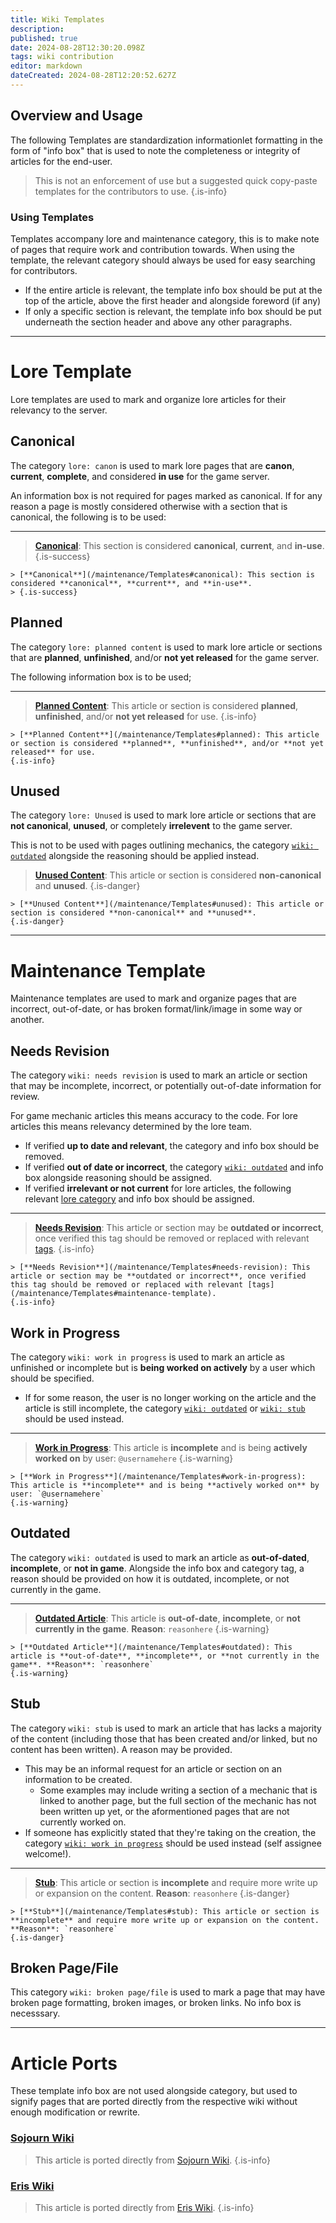 ```yaml
---
title: Wiki Templates
description: 
published: true
date: 2024-08-28T12:30:20.098Z
tags: wiki contribution
editor: markdown
dateCreated: 2024-08-28T12:20:52.627Z
---
```


## Overview and Usage

The following Templates are standardization informationlet formatting in the form of "info box" that is used to note the completeness or integrity of articles for the end-user. 
> This is not an enforcement of use but a suggested quick copy-paste templates for the contributors to use.
{.is-info}

### Using Templates
Templates accompany lore and maintenance category, this is to make note of pages that require work and contribution towards. When using the template, the relevant category should always be used for easy searching for contributors.
* If the entire article is relevant, the template info box should be put at the top of the article, above the first header and alongside foreword (if any)
* If only a specific section is relevant, the template info box should be put underneath the section header and above any other paragraphs.

---

# Lore Template
Lore templates are used to mark and organize lore articles for their relevancy to the server.

## Canonical
The category `lore: canon` is used to mark lore pages that are **canon**, **current**, **complete**, and considered **in use** for the game server.

An information box is not required for pages marked as canonical. If for any reason a page is mostly considered otherwise with a section that is canonical, the following is to be used:

---

> [**Canonical**](/maintenance/Templates#canonical): This section is considered **canonical**, **current**, and **in-use**.
> {.is-success}

```
> [**Canonical**](/maintenance/Templates#canonical): This section is considered **canonical**, **current**, and **in-use**.
> {.is-success}
```

## Planned
The category `lore: planned content` is used to mark lore article or sections that are **planned**, **unfinished**, and/or **not yet released** for the game server.

The following information box is to be used;

---

> [**Planned Content**](/maintenance/Templates#planned): This article or section is considered **planned**, **unfinished**, and/or **not yet released** for use.
{.is-info}

```
> [**Planned Content**](/maintenance/Templates#planned): This article or section is considered **planned**, **unfinished**, and/or **not yet released** for use.
{.is-info}
```

## Unused
The category `lore: Unused` is used to mark lore article or sections that are **not canonical**, **unused**, or completely **irrelevent** to the game server.

This is not to be used with pages outlining mechanics, the category [`wiki: outdated`](/maintenance/Templates#outdated) alongside the reasoning should be applied instead.


> [**Unused Content**](/maintenance/Templates#unused): This article or section is considered **non-canonical** and **unused**.
{.is-danger}

```
> [**Unused Content**](/maintenance/Templates#unused): This article or section is considered **non-canonical** and **unused**.
{.is-danger}
```

---

# Maintenance Template
Maintenance templates are used to mark and organize pages that are incorrect, out-of-date, or has broken format/link/image in some way or another.


## Needs Revision
The category `wiki: needs revision` is used to mark an article or section that may be incomplete, incorrect, or potentially out-of-date information for review. 

For game mechanic articles this means accuracy to the code. For lore articles this means relevancy determined by the lore team.
* If verified **up to date and relevant**, the category and info box should be removed.
* If verified **out of date or incorrect**, the category [`wiki: outdated`](/maintenance/Templates#outdated) and info box alongside reasoning should be assigned.
* If verified **irrelevant or not current** for lore articles, the following relevant [lore category](/maintenance/Templates#lore-template) and info box should be assigned.

---

> [**Needs Revision**](/maintenance/Templates#needs-revision): This article or section may be **outdated or incorrect**, once verified this tag should be removed or replaced with relevant [tags](/maintenance/Templates#maintenance-template).
{.is-info}

```
> [**Needs Revision**](/maintenance/Templates#needs-revision): This article or section may be **outdated or incorrect**, once verified this tag should be removed or replaced with relevant [tags](/maintenance/Templates#maintenance-template).
{.is-info}
```

## Work in Progress
The category `wiki: work in progress` is used to mark an article as unfinished or incomplete but is **being worked on actively** by a user which should be specified.
* If for some reason, the user is no longer working on the article and the article is still incomplete, the category [`wiki: outdated`](/maintenance/Templates#outdated) or [`wiki: stub`](/maintenance/Templates#stub) should be used instead.

---

> [**Work in Progress**](/maintenance/Templates#work-in-progress): This article is **incomplete** and is being **actively worked on** by user: `@usernamehere`
{.is-warning}

```
> [**Work in Progress**](/maintenance/Templates#work-in-progress): This article is **incomplete** and is being **actively worked on** by user: `@usernamehere`
{.is-warning}
```

## Outdated
The category `wiki: outdated` is used to mark an article as **out-of-dated**, **incomplete**, or **not in game**. Alongside the info box and category tag, a reason should be provided on how it is outdated, incomplete, or not currently in the game.

---

> [**Outdated Article**](/maintenance/Templates#outdated): This article is **out-of-date**, **incomplete**, or **not currently in the game**. **Reason**: `reasonhere`
{.is-warning}

```
> [**Outdated Article**](/maintenance/Templates#outdated): This article is **out-of-date**, **incomplete**, or **not currently in the game**. **Reason**: `reasonhere`
{.is-warning}
```

## Stub
The category `wiki: stub` is used to mark an article that has lacks a majority of the content (including those that has been created and/or linked, but no content has been written). A reason may be provided.
* This may be an informal request for an article or section on an information to be created. 
  * Some examples may include writing a section of a mechanic that is linked to another page, but the full section of the mechanic has not been written up yet, or the aformentioned pages that are not currently worked on.
* If someone has explicitly stated that they're taking on the creation, the category [`wiki: work in progress`](/maintenance/Templates#work-in-progress) should be used instead (self assignee welcome!).

---

> [**Stub**](/maintenance/Templates#stub): This article or section is **incomplete** and require more write up or expansion on the content. **Reason**: `reasonhere`
{.is-danger}

```
> [**Stub**](/maintenance/Templates#stub): This article or section is **incomplete** and require more write up or expansion on the content. **Reason**: `reasonhere`
{.is-danger}
```

## Broken Page/File
This category `wiki: broken page/file` is used to mark a page that may have broken page formatting, broken images, or broken links. No info box is necesssary.

---

# Article Ports
These template info box are not used alongside category, but used to signify pages that are ported directly from the respective wiki without enough modification or rewrite.

### [Sojourn Wiki](https://sojourn13.space/wiki/)
> This article is ported directly from [Sojourn Wiki](https://sojourn13.space/wiki/).
{.is-info}

### [Eris Wiki](https://wiki.cev-eris.com/)
> This article is ported directly from [Eris Wiki](https://wiki.cev-eris.com/).
{.is-info}


